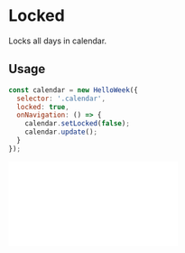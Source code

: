 # Locked

Locks all days in calendar.

## Usage

```js
const calendar = new HelloWeek({
  selector: '.calendar',
  locked: true,
  onNavigation: () => {
    calendar.setLocked(false);
    calendar.update();
  }
});
```

<iframe
    src="docs/v3/demos/07-locked.html"
    frameborder="no"
    allowfullscreen="allowfullscreen">
</iframe>
